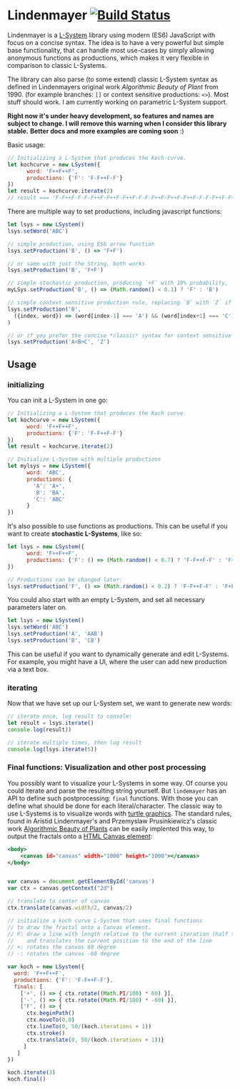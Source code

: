 # Lindenmayer [![Build Status](https://travis-ci.org/nylki/lindenmayer.svg?branch=master)](https://travis-ci.org/nylki/lindenmayer)

Lindenmayer is  a [L-System](https://en.wikipedia.org/wiki/L-system) library using modern (ES6) JavaScript with focus on a concise syntax. The idea is to have a very powerful but simple base functionality, that can handle most use-cases by simply allowing anonymous functions as productions, which makes it very flexible in comparison to classic L-Systems.

The library can also parse (to some extend) classic L-System syntax as defined in Lindenmayers original work *Algorithmic Beauty of Plant* from 1990. (for example branches: `[]` or context sensitive productions: `<>`).
Most stuff should work. I am currently working on parametric L-System support.

**Right now it's under heavy development, so features and names are subject to change.
I will remove this warning when I consider this library stable.**
**Better docs and more examples are coming soon** :)

Basic usage:

```.js
// Initializing a L-System that produces the Koch-curve.
let kochcurve = new LSystem({
      word: 'F++F++F',
      productions: {'F': 'F-F++F-F'}
})
let result = kochcurve.iterate(2)
// result === 'F-F++F-F-F-F++F-F++F-F++F-F-F-F++F-F++F-F++F-F-F-F++F-F++F-F++F-F-F-F++F-F++F-F++F-F-F-F++F-F++F-F++F-F-F-F++F-F'
```

There are multiple way to set productions, including javascript functions:

```.js
let lsys = new LSystem()
lsys.setWord('ABC')

// simple production, using ES6 arrow function
lsys.setProduction('B', () => 'F+F')

// or same with just the String, both works
lsys.setProduction('B', 'F+F')

// simple stochastic production, producing `+F` with 10% probability, `FB+B` with 90%
myLSys.setProduction('B', () => (Math.random() < 0.1) ? 'F' : 'B')

// simple context sensitive production rule, replacing `B` with `Z` if previous character is a A and next character is 'C'
lsys.setProduction('B',
  ({index, word}) => (word[index-1] === 'A') && (word[index+1] === 'C') ? 'Z' : 'B'
)

// or if you prefer the concise *classic* syntax for context sensitive productions:
lsys.setProduction('A<B>C', 'Z')
```

## Usage

### initializing

You can init a L-System in one go:

```.js
// Initializing a L-System that produces the Koch curve.
let kochcurve = new LSystem({
      word: 'F++F++F',
      productions: {'F': 'F-F++F-F'}
})
let result = kochcurve.iterate(2)

// Initialize L-System with multiple productions
let mylsys = new LSystem({
      word: 'ABC',
      productions: {
        'A': 'A+',
        'B': 'BA',
        'C': 'ABC'
      }
})

```

It's also possible to use functions as productions. This can be useful if you want to create **stochastic L-Systems**, like so:

```.js
let lsys = new LSystem({
      word: 'F++F++F',
      productions: {'F': () => (Math.random() < 0.7) ? 'F-F++F-F' : 'F+F'}
})

// Productions can be changed later:
lsys.setProduction('F', () => (Math.random() < 0.2) ? 'F-F++F-F' : 'F+F')
```

You could also start with an empty L-System, and set all necessary parameters later on.

```.js
let lsys = new LSystem()
lsys.setWord('ABC')
lsys.setProduction('A', 'AAB')
lsys.setProduction('B', 'CB')
```

This can be useful if you want to dynamically generate and edit L-Systems. For example, you might have a UI, where the user can add new production via a text box.

### iterating
Now that we have set up our L-System set, we want to generate new words:
```.js
// iterate once, log result to console:
let result = lsys.iterate()
console.log(result))

// iterate multiple times, then log result
console.log(lsys.iterate(5))
```


### Final functions: Visualization and other post processing
You possibly want to visualize your L-Systems in some way.
Of course you could iterate and parse the resulting string yourself. But `lindemayer` has an API to define
such postprocessing: `final` functions.
With those you can define what should be done for each literal/character. The classic way to use L-Systems is to visualize words with [turtle graphics](https://en.wikipedia.org/wiki/Turtle_graphics).
The standard rules, found in Aristid Lindenmayer's and Przemyslaw Prusinkiewicz's classic work [Algorithmic Beauty of Plants](http://algorithmicbotany.org/papers/#abop) can be easily implented this way, to output the fractals onto a [HTML Canvas element](https://developer.mozilla.org/en-US/docs/Web/API/Canvas_API):

```.html
<body>
	<canvas id="canvas" width="1000" height="1000"></canvas>
</body>

```

```.js

var canvas = document.getElementById('canvas')
var ctx = canvas.getContext("2d")

// translate to center of canvas
ctx.translate(canvas.width/2, canvas/2)

// initialize a koch curve L-System that uses final functions
// to draw the fractal onto a Canvas element.
// F: draw a line with length relative to the current iteration (half the previous length for each step)
//    and translates the current position to the end of the line
// +: rotates the canvas 60 degree
// -: rotates the canvas -60 degree

var koch = new LSystem({
  word: 'F++F++F',
  productions: {'F': 'F-F++F-F'},
  finals: [
    ['+', () => { ctx.rotate((Math.PI/180) * 60) }],
    ['-', () => { ctx.rotate((Math.PI/180) * -60) }],
    ['F', () => {
      ctx.beginPath()
      ctx.moveTo(0,0)
      ctx.lineTo(0, 50/(koch.iterations + 1))
      ctx.stroke()
      ctx.translate(0, 50/(koch.iterations + 1))}
     ]
   ]
})

koch.iterate(3)
koch.final()
```
